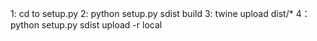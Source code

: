 1: cd to setup.py
2: python setup.py sdist build
3: twine upload dist/*
4：python setup.py sdist upload -r local

